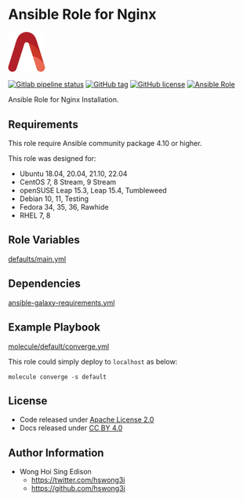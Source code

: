 # Ansible Role for Nginx

<img src="/alvistack.svg" width="75" alt="AlviStack">

[![Gitlab pipeline status](https://img.shields.io/gitlab/pipeline/alvistack/ansible-role-nginx/master)](https://gitlab.com/alvistack/ansible-role-nginx/-/pipelines)
[![GitHub tag](https://img.shields.io/github/tag/alvistack/ansible-role-nginx.svg)](https://github.com/alvistack/ansible-role-nginx/tags)
[![GitHub license](https://img.shields.io/github/license/alvistack/ansible-role-nginx.svg)](https://github.com/alvistack/ansible-role-nginx/blob/master/LICENSE)
[![Ansible Role](https://img.shields.io/badge/galaxy-alvistack.nginx-blue.svg)](https://galaxy.ansible.com/alvistack/nginx)

Ansible Role for Nginx Installation.

## Requirements

This role require Ansible community package 4.10 or higher.

This role was designed for:

  - Ubuntu 18.04, 20.04, 21.10, 22.04
  - CentOS 7, 8 Stream, 9 Stream
  - openSUSE Leap 15.3, Leap 15.4, Tumbleweed
  - Debian 10, 11, Testing
  - Fedora 34, 35, 36, Rawhide
  - RHEL 7, 8

## Role Variables

[defaults/main.yml](defaults/main.yml)

## Dependencies

[ansible-galaxy-requirements.yml](ansible-galaxy-requirements.yml)

## Example Playbook

[molecule/default/converge.yml](molecule/default/converge.yml)

This role could simply deploy to `localhost` as below:

    molecule converge -s default

## License

  - Code released under [Apache License 2.0](LICENSE)
  - Docs released under [CC BY 4.0](http://creativecommons.org/licenses/by/4.0/)

## Author Information

  - Wong Hoi Sing Edison
      - <https://twitter.com/hswong3i>
      - <https://github.com/hswong3i>
